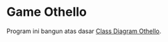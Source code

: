 # Game Othello
Program ini bangun atas dasar [Class Diagram Othello](https://www.mermaidchart.com/raw/08ca9275-0182-47ad-ae3a-747a0eb8c793?theme=light&version=v0.1&format=svg).
